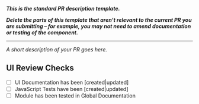 __*This is the standard PR description template.*__

__*Delete the parts of this template that aren’t relevant to the current PR you are submitting – for example, you may not need to amend documentation or testing of the component.*__

---

_A short description of your PR goes here._

## UI Review Checks

- [ ] UI Documentation has been [created|updated]
- [ ] JavaScript Tests have been [created|updated]
- [ ] Module has been tested in Global Documentation
